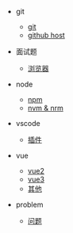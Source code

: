 <!--
 * @Author: Tom
 * @LastEditors: Tom
 * @Date: 2022-09-06 11:36:23
 * @LastEditTime: 2022-09-07 18:39:19
 * @Email: Tom
 * @FilePath: \problem\docs\_sidebar.md
 * @Environment: Win 10
 * @Description: 侧边栏的显示 配置
-->

- git

  - [git](./md/git/git.md)
  - [github host](./md/git/host.md)

- 面试题

  - [浏览器](./md/ms/liulanqi.md)

- node

  - [npm](./md/node/npm.md)
  - [nvm & nrm](./md/node/nvm-nrm.md)

- vscode

  - [插件](./md/vscode/vscode.md)

- vue

  - [vue2](./md/vue/vue2/vue2.md)
  - [vue3](./md/vue/vue3/vue3.md)
  - [其他](./md/vue/vueRests/虚拟DOM和diff算法.md)

- problem

  - [问题](./md/problem/problem.md)
